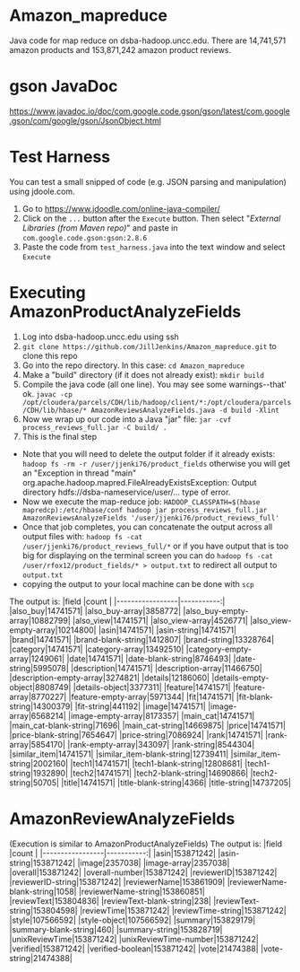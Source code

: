 # Amazon_mapreduce
Java code for map reduce on dsba-hadoop.uncc.edu.  There are 14,741,571 amazon products and 153,871,242 amazon product reviews.

# gson JavaDoc
https://www.javadoc.io/doc/com.google.code.gson/gson/latest/com.google.gson/com/google/gson/JsonObject.html

# Test Harness
You can test a small snipped of code (e.g. JSON parsing and manipulation) using jdoole.com.
1. Go to https://www.jdoodle.com/online-java-compiler/
2. Click on the `...` button after the `Execute` button.  Then select "*External Libraries (from Maven repo)*" and paste in `com.google.code.gson:gson:2.8.6`
3. Paste the code from `test_harness.java` into the text window and select `Execute`

# Executing AmazonProductAnalyzeFields
1. Log into dsba-hadoop.uncc.edu using ssh
2. `git clone https://github.com/JillJenkins/Amazon_mapreduce.git` to clone this repo
3. Go into the repo directory.  In this case: `cd Amazon_mapreduce`
4. Make a "build" directory (if it does not already exist): `mkdir build`
5. Compile the java code (all one line).  You may see some warnings--that' ok. 
`javac -cp /opt/cloudera/parcels/CDH/lib/hadoop/client/*:/opt/cloudera/parcels/CDH/lib/hbase/* AmazonReviewsAnalyzeFields.java -d build -Xlint`
6. Now we wrap up our code into a Java "jar" file: `jar -cvf process_reviews_full.jar -C build/ .`
7. This is the final step  
 - Note that you will need to delete the output folder if it already exists: `hadoop fs -rm -r /user/jjenki76/product_fields` otherwise you will get an "Exception in thread "main" org.apache.hadoop.mapred.FileAlreadyExistsException: Output directory hdfs://dsba-nameservice/user/... type of error.
 - Now we execute the map-reduce job: `HADOOP_CLASSPATH=$(hbase mapredcp):/etc/hbase/conf hadoop jar process_reviews_full.jar AmazonReviewsAnalyzeFields '/user/jjenki76/product_reviews_full'`
 - Once that job completes, you can concatenate the output across all output files with: `hadoop fs -cat /user/jjenki76/product_reviews_full/*` or if you have output that is too big for displaying on the terminal screen you can do `hadoop fs -cat /user/rfox12/product_fields/* > output.txt` to redirect all output to `output.txt`
 - copying the output to your local machine can be done with `scp`
 
 The output is:
 |field            |count       |
|-----------------|-----------:|
|also_buy|14741571|
|also_buy-array|3858772|
|also_buy-empty-array|10882799|
|also_view|14741571|
|also_view-array|4526771|
|also_view-empty-array|10214800|
|asin|14741571|
|asin-string|14741571|
|brand|14741571|
|brand-blank-string|1412807|
|brand-string|13328764|
|category|14741571|
|category-array|13492510|
|category-empty-array|1249061|
|date|14741571|
|date-blank-string|8746493|
|date-string|5995078|
|description|14741571|
|description-array|11466750|
|description-empty-array|3274821|
|details|12186060|
|details-empty-object|8808749|
|details-object|3377311|
|feature|14741571|
|feature-array|8770227|
|feature-empty-array|5971344|
|fit|14741571|
|fit-blank-string|14300379|
|fit-string|441192|
|image|14741571|
|image-array|6568214|
|image-empty-array|8173357|
|main_cat|14741571|
|main_cat-blank-string|71696|
|main_cat-string|14669875|
|price|14741571|
|price-blank-string|7654647|
|price-string|7086924|
|rank|14741571|
|rank-array|5854170|
|rank-empty-array|343097|
|rank-string|8544304|
|similar_item|14741571|
|similar_item-blank-string|12739411|
|similar_item-string|2002160|
|tech1|14741571|
|tech1-blank-string|12808681|
|tech1-string|1932890|
|tech2|14741571|
|tech2-blank-string|14690866|
|tech2-string|50705|
|title|14741571|
|title-blank-string|4366|
|title-string|14737205|

# AmazonReviewAnalyzeFields
(Execution is similar to AmazonProductAnalyzeFields)
 The output is:
|field            |count       |
|-----------------|-----------:|
|asin|153871242|
|asin-string|153871242|
|image|2357038|
|image-array|2357038|
|overall|153871242|
|overall-number|153871242|
|reviewerID|153871242|
|reviewerID-string|153871242|
|reviewerName|153861909|
|reviewerName-blank-string|1058|
|reviewerName-string|153860851|
|reviewText|153804836|
|reviewText-blank-string|238|
|reviewText-string|153804598|
|reviewTime|153871242|
|reviewTime-string|153871242|
|style|107566592|
|style-object|107566592|
|summary|153829179|
|summary-blank-string|460|
|summary-string|153828719|
|unixReviewTime|153871242|
|unixReviewTime-number|153871242|
|verified|153871242|
|verified-boolean|153871242|
|vote|21474388|
|vote-string|21474388|
